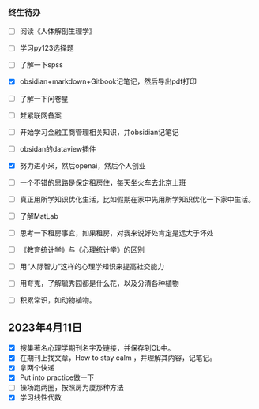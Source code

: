 ### 终生待办

- [ ] 阅读《人体解剖生理学》
- [ ] 学习py123选择题
- [ ] 了解一下spss
- [x] obsidian+markdown+Gitbook记笔记，然后导出pdf打印
- [ ] 了解一下问卷星
- [ ] 赶紧联网备案
- [ ] 开始学习金融工商管理相关知识，并obsidian记笔记
- [ ] obsidan的dataview插件
- [x] 努力进小米，然后openai，然后个人创业
- [ ] 一个不错的思路是保定租房住，每天坐火车去北京上班
- [ ] 真正用所学知识优化生活，比如假期在家中先用所学知识优化一下家中生活。
- [ ] 了解MatLab
- [ ] 思考一下租房事宜，如果租房，对我来说好处肯定是远大于坏处
- [ ] 《教育统计学》与《心理统计学》的区别
- [ ] 用“人际智力”这样的心理学知识来提高社交能力
- [ ] 用夸克，了解毓秀园都是什么花，以及分清各种植物
- [ ] 积累常识，如动物植物。



## 2023年4月11日
- [x] 搜集著名心理学期刊名字及链接，并保存到Ob中。
- [x] 在期刊上找文章，How to stay calm ，并理解其内容，记笔记。
- [x] 拿两个快递
- [x] Put into practice做一下
- [ ] 操场跑两圈，按照房为厦那种方法
- [x] 学习线性代数

